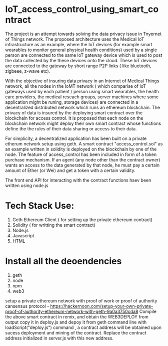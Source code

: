 # IoT_access_control_using_smart_contract

The project is an attempt towards solving the data privacy issue in Tnyernet of Things network. The proposed architecture uses the Medical IoT infrastructure as an example, where the IoT devices (for example smart wearables to monitor general physical health conditions) used by a single person are connected to the same IoT gateway device which is used to post the data collected by the these devices onto the cloud. These IoT devices are connected to the gateway by short range P2P links ( like bluetooth, zigbeee, z-wave etc).

With the objective of insuring data privacy in an Internet of Medical Things network, all the nodes in the IoMT network ( which comparise of IoT gateways used by each patient / person using smart wearables, the health care providers, the medical reseach groups, server machines where some application might be runing, storage devices) are connected in a decentralized distributed network which runs an ethereum blockchain. The privacy of data is insured by the deploying smart contract over the blockchain for access control. It is proposed that each node on the blockchain network might deploy their own smart contract whose functions define the the rules of their data sharing or access to their data.

For simplicity, a decentralized application has been built on a private etherum network setup using geth. A smart contract "access_control.sol" as an example written in solidity is  deployed on the blockchain by one of the node. The feature of access_control has been included in form of a token purchase mechanism. If an agent (any node other than the contract owner) wants an access to the data generated by that node, he must pay a certain amount of Ether (or Wei) and get a token with a certain validity. 

The front end API for interacting with the contract functions haev been written using node.js

# Tech Stack Use:
1) Geth Ethereum Client ( for setting up the private ethereum contract)
2) Solidity ( for writting the smart contract)
3) Node.js
4) Javascript
5) HTML

# Install all the deoendencies 
1) geth
2) node
3) npm
4) web3

setup a private ethereum network with proof of work or proof of authority cansensus protocol - https://hackernoon.com/setup-your-own-private-proof-of-authority-ethereum-network-with-geth-9a0a3750cda8
Compile the above smart contract in remix, and obtain the WEB3DEPLOY from output copy it in deploy.js and depoy it from geth  command line with loadScript("deploy.js") command , a contract address will be obtained upon sucess deployment and mining of the contract. Replace the contract address initialized in server.js with this new address.
